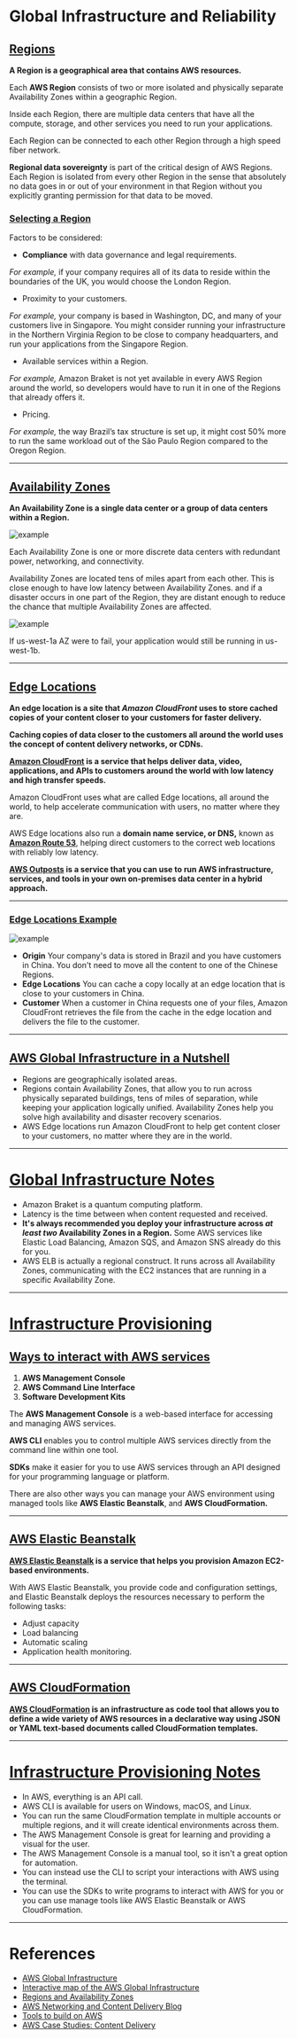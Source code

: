 # Global Infrastructure and Reliability

## [Regions](#regions)

**A Region is a geographical area that contains AWS resources.**

Each **AWS Region** consists of two or more isolated and physically separate Availability Zones within a geographic Region.

Inside each Region, there are multiple data centers that have all the compute, storage, and other services you need to run your applications. 
 
Each Region can be connected to each other Region through a high speed fiber network.

**Regional data sovereignty** is part of the critical design of AWS Regions. Each Region is isolated from every other Region in the sense that absolutely no data goes in or out of your environment in that Region without you explicitly granting permission for that data to be moved.

### [Selecting a Region](#selecting-a-region)

Factors to be considered:
- **Compliance** with data governance and legal requirements.

*For example,* if your company requires all of its data to reside within the boundaries of the UK, you would choose the London Region. 

- Proximity to your customers.

*For example,* your company is based in Washington, DC, and many of your customers live in Singapore. You might consider running your infrastructure in the Northern Virginia Region to be close to company headquarters, and run your applications from the Singapore Region.

- Available services within a Region.

*For example,* Amazon Braket is not yet available in every AWS Region around the world, so developers would have to run it in one of the Regions that already offers it.

- Pricing.

*For example,* the way Brazil’s tax structure is set up, it might cost 50% more to run the same workload out of the São Paulo Region compared to the Oregon Region.

---

## [Availability Zones](#availability-zones)

**An Availability Zone is a single data center or a group of data centers within a Region.**

![example](images/az.png "Availability Zone")

Each Availability Zone is one or more discrete data centers with redundant power, networking, and connectivity. 

Availability Zones are located tens of miles apart from each other. This is close enough to have low latency between Availability Zones. and if a disaster occurs in one part of the Region, they are distant enough to reduce the chance that multiple Availability Zones are affected.

![example](images/az_failure.png "Availability Zone failure")

If us-west-1a AZ were to fail, your application would still be running in us-west-1b.

---

## [Edge Locations](#edge-locations)

**An edge location is a site that *Amazon CloudFront* uses to store cached copies of your content closer to your customers for faster delivery.**

**Caching copies of data closer to the customers all around the world uses the concept of content delivery networks, or CDNs.**

**[Amazon CloudFront](https://aws.amazon.com/cloudfront/) is a service that helps deliver data, video, applications, and APIs to customers around the world with low latency and high transfer speeds.**

Amazon CloudFront uses what are called Edge locations, all around the world, to help accelerate communication with users, no matter where they are. 

AWS Edge locations also run a **domain name service, or DNS,** known as **[Amazon Route 53](https://aws.amazon.com/route53/)**, helping direct customers to the correct web locations with reliably low latency.

**[AWS Outposts](https://aws.amazon.com/outposts/) is a service that you can use to run AWS infrastructure, services, and tools in your own on-premises data center in a hybrid approach.** 

---

### [Edge Locations Example](#edge-locations-example)

![example](images/edge_locations.png "Edge Locations")

+ **Origin** Your company's data is stored in Brazil and you have customers in China. You don't need to move all the content to one of the Chinese Regions.
+ **Edge Locations** You can cache a copy locally at an edge location that is close to your customers in China.
+ **Customer** When a customer in China requests one of your files, Amazon CloudFront retrieves the file from the cache in the edge location and delivers the file to the customer.

---

## [AWS Global Infrastructure in a Nutshell](#aws-global-infrastructure-in-a-nutshell)

- Regions are geographically isolated areas.
- Regions contain Availability Zones, that allow you to run across physically separated buildings, tens of miles of separation, while keeping your application logically unified. Availability Zones help you solve high availability and disaster recovery scenarios.
- AWS Edge locations run Amazon CloudFront to help get content closer to your customers, no matter where they are in the world.

---

# [Global Infrastructure Notes](#notes)

- Amazon Braket is a quantum computing platform.
- Latency is the time between when content requested and received.
- **It's always recommended you deploy your infrastructure across *at least* *two* Availability Zones in a Region.** Some AWS services like Elastic Load Balancing, Amazon SQS, and Amazon SNS already do this for you.  
- AWS ELB is actually a regional construct. It runs across all Availability Zones, communicating with the EC2 instances that are running in a specific Availability Zone. 

---

# [Infrastructure Provisioning](#infrastructure-provisioning)

## [Ways to interact with AWS services](#ways-to-interact-with-aws-services)

1. **AWS Management Console**
2. **AWS Command Line Interface**
3. **Software Development Kits**

The **AWS Management Console** is a web-based interface for accessing and managing AWS services. 

**AWS CLI** enables you to control multiple AWS services directly from the command line within one tool.

**SDKs** make it easier for you to use AWS services through an API designed for your programming language or platform. 

There are also other ways you can manage your AWS environment using managed tools like **AWS Elastic Beanstalk**, and **AWS CloudFormation.** 

---

## [AWS Elastic Beanstalk](#aws-elastic-beanstalk)

**[AWS Elastic Beanstalk](https://aws.amazon.com/elasticbeanstalk/) is a service that helps you provision Amazon EC2-based environments.**

With AWS Elastic Beanstalk, you provide code and configuration settings, and Elastic Beanstalk deploys the resources necessary to perform the following tasks:
- Adjust capacity
- Load balancing
- Automatic scaling
- Application health monitoring.

---

## [AWS CloudFormation](#aws-cloudformation)

**[AWS CloudFormation](https://aws.amazon.com/cloudformation/) is an infrastructure as code tool that allows you to define a wide variety of AWS resources in a declarative way using JSON or YAML text-based documents called CloudFormation templates.** 

---

# [Infrastructure Provisioning Notes](#infrastructure-provisioning-notes)

- In AWS, everything is an API call.
- AWS CLI is available for users on Windows, macOS, and Linux. 
- You can run the same CloudFormation template in multiple accounts or multiple regions, and it will create identical environments across them.
- The AWS Management Console is great for learning and providing a visual for the user. 
- The AWS Management Console is a manual tool, so it isn't a great option for automation. 
- You can instead use the CLI to script your interactions with AWS using the terminal. 
- You can use the SDKs to write programs to interact with AWS for you or you can use manage tools like AWS Elastic Beanstalk or AWS CloudFormation.

---

# References

- [AWS Global Infrastructure](https://aws.amazon.com/about-aws/global-infrastructure)
- [Interactive map of the AWS Global Infrastructure](https://www.infrastructure.aws/)
- [Regions and Availability Zones](https://aws.amazon.com/about-aws/global-infrastructure/regions_az)
- [AWS Networking and Content Delivery Blog](https://aws.amazon.com/blogs/networking-and-content-delivery/)
- [Tools to build on AWS](https://aws.amazon.com/tools/)
- [AWS Case Studies: Content Delivery](https://aws.amazon.com/solutions/case-studies/?customer-references-cards.sort-by=item.additionalFields.publishedDate&customer-references-cards.sort-order=desc&awsf.customer-references-location=*all&awsf.customer-references-segment=*all&awsf.customer-references-product=product%23vpc%7Cproduct%23api-gateway%7Cproduct%23cloudfront%7Cproduct%23route53%7Cproduct%23directconnect%7Cproduct%23elb&awsf.customer-references-category=category%23content-delivery)
